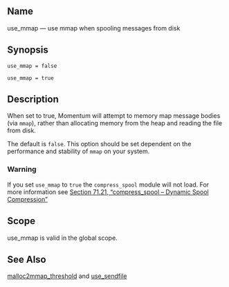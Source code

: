 <a name="conf.ref.use_mmap"></a>
## Name

use_mmap — use mmap when spooling messages from disk

## Synopsis

`use_mmap = false`

`use_mmap = true`

<a name="idp27323168"></a>
## Description

When set to true, Momentum will attempt to memory map message bodies (via `mmap`), rather than allocating memory from the heap and reading the file from disk.

The default is `false`. This option should be set dependent on the performance and stability of `mmap` on your system.

### Warning

If you set `use_mmap` to `true` the `compress_spool` module will not load. For more information see [Section 71.21, “compress_spool – Dynamic Spool Compression”](modules.compress_spool.php "71.21. compress_spool – Dynamic Spool Compression")

<a name="idp27329808"></a>
## Scope

use_mmap is valid in the global scope.

<a name="idp27331632"></a>
## See Also

[malloc2mmap_threshold](conf.ref.malloc2mmap_threshold.php "malloc2mmap_threshold") and [use_sendfile](conf.ref.use_sendfile.php "use_sendfile")
